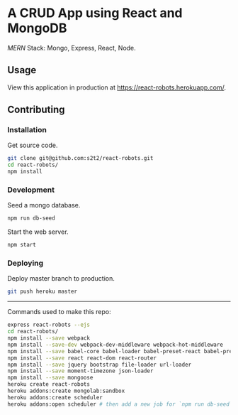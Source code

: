 # A CRUD App using React and MongoDB

*MERN* Stack: Mongo, Express, React, Node.

## Usage

View this application in production at https://react-robots.herokuapp.com/.

## Contributing

### Installation

Get source code.

```` sh
git clone git@github.com:s2t2/react-robots.git
cd react-robots/
npm install
````

### Development

Seed a mongo database.

```` sh
npm run db-seed
````

Start the web server.

```` sh
npm start
````

### Deploying

Deploy master branch to production.

```` sh
git push heroku master
````

<hr />




Commands used to make this repo:

```` sh
express react-robots --ejs
cd react-robots/
npm install --save webpack
npm install --save-dev webpack-dev-middleware webpack-hot-middleware
npm install --save babel-core babel-loader babel-preset-react babel-preset-es2015 style-loader css-loader
npm install --save react react-dom react-router
npm install --save jquery bootstrap file-loader url-loader
npm install --save moment-timezone json-loader
npm install --save mongoose
heroku create react-robots
heroku addons:create mongolab:sandbox
heroku addons:create scheduler
heroku addons:open scheduler # then add a new job for `npm run db-seed` to run hourly
````
